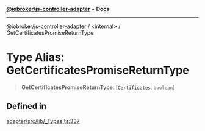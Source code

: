 [**@iobroker/js-controller-adapter**](../../README.md) • **Docs**

***

[@iobroker/js-controller-adapter](../../globals.md) / [\<internal\>](../README.md) / GetCertificatesPromiseReturnType

# Type Alias: GetCertificatesPromiseReturnType

> **GetCertificatesPromiseReturnType**: [[`Certificates`](../interfaces/Certificates.md), `boolean`]

## Defined in

[adapter/src/lib/\_Types.ts:337](https://github.com/ioBroker/ioBroker.js-controller/blob/3daa8532c48e6c817fc472607ccec26424ca987e/packages/adapter/src/lib/_Types.ts#L337)
